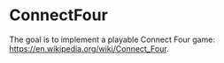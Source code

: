 # ConnectFour
The goal is to implement a playable Connect Four game: https://en.wikipedia.org/wiki/Connect_Four.
